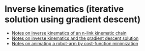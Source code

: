 # Inverse kinematics (iterative solution using gradient descent)


- [Notes on inverse kinematics of an n-link kinematic chain](http://what-when-how.com/advanced-methods-in-computer-graphics/kinematics-advanced-methods-in-computer-graphics-part-3/)
- [Notes on inverse kinematics and the gradient descent solution](http://stefanosnikolaidis.net/course-files/CS545/Lecture16.pdf)
- [Notes on animating a robot-arm by cost-function minimization](https://htmlpreview.github.io/?https://github.com/eraldoribeiro/invKinematicsFuncMin/blob/main/invKinematicsCostFunctionMin.html)

